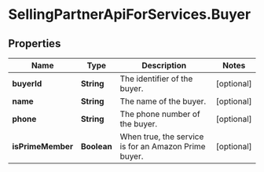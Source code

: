 # SellingPartnerApiForServices.Buyer

## Properties
Name | Type | Description | Notes
------------ | ------------- | ------------- | -------------
**buyerId** | **String** | The identifier of the buyer. | [optional] 
**name** | **String** | The name of the buyer. | [optional] 
**phone** | **String** | The phone number of the buyer. | [optional] 
**isPrimeMember** | **Boolean** | When true, the service is for an Amazon Prime buyer. | [optional] 


